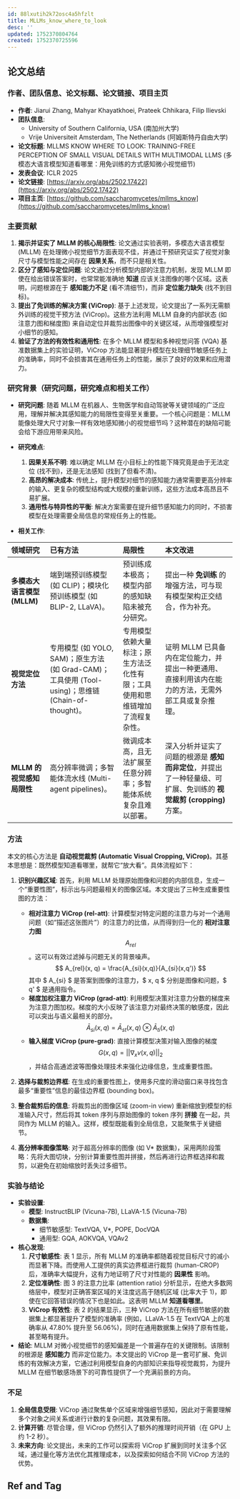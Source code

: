 ```yaml
---
id: 88lxutih2k72osc4a5hfzlt
title: MLLMs_know_where_to_look
desc: ''
updated: 1752370804764
created: 1752370725596
---
```


## 论文总结

### 作者、团队信息、论文标题、论文链接、项目主页

*   **作者**: Jiarui Zhang, Mahyar Khayatkhoei, Prateek Chhikara, Filip Ilievski
*   **团队信息**:
    *   University of Southern California, USA (南加州大学)
    *   Vrije Universiteit Amsterdam, The Netherlands (阿姆斯特丹自由大学)
*   **论文标题**: MLLMS KNOW WHERE TO LOOK: TRAINING-FREE PERCEPTION OF SMALL VISUAL DETAILS WITH MULTIMODAL LLMS (多模态大语言模型知道看哪里：用免训练的方式感知微小视觉细节)
*   **发表会议**: ICLR 2025
*   **论文链接**: [https://arxiv.org/abs/2502.17422](https://arxiv.org/abs/2502.17422)
*   **项目主页**: [https://github.com/saccharomycetes/mllms_know](https://github.com/saccharomycetes/mllms_know)

### 主要贡献

1.  **揭示并证实了 MLLM 的核心局限性**: 论文通过实验表明，多模态大语言模型 (MLLM) 在处理微小视觉细节方面表现不佳，并通过干预研究证实了视觉对象尺寸与模型性能之间存在 **因果关系**，而不只是相关性。
2.  **区分了感知与定位问题**: 论文通过分析模型内部的注意力机制，发现 MLLM 即使在给出错误答案时，也常常能准确地 **知道** 应该关注图像的哪个区域。这表明，问题根源在于 **感知能力不足** (看不清细节)，而非 **定位能力缺失** (找不到目标)。
3.  **提出了免训练的解决方案 (ViCrop)**: 基于上述发现，论文提出了一系列无需额外训练的视觉干预方法 (ViCrop)。这些方法利用 MLLM 自身的内部状态 (如注意力图和梯度图) 来自动定位并裁剪出图像中的关键区域，从而增强模型对小细节的感知。
4.  **验证了方法的有效性和通用性**: 在多个 MLLM 模型和多种视觉问答 (VQA) 基准数据集上的实验证明，ViCrop 方法能显著提升模型在处理细节敏感任务上的准确率，同时不会损害其在通用任务上的性能，展示了良好的效果和应用潜力。

### 研究背景（研究问题，研究难点和相关工作）

*   **研究问题**:
    随着 MLLM 在机器人、生物医学和自动驾驶等关键领域的广泛应用，理解并解决其感知能力的局限性变得至关重要。一个核心问题是：MLLM 能像处理大尺寸对象一样有效地感知微小的视觉细节吗？这种潜在的缺陷可能会给下游应用带来风险。

*   **研究难点**:
    1.  **因果关系不明**: 难以确定 MLLM 在小目标上的性能下降究竟是由于无法定位 (找不到)，还是无法感知 (找到了但看不清)。
    2.  **高昂的解决成本**: 传统上，提升模型对细节的感知能力通常需要更高分辨率的输入、更复杂的模型结构或大规模的重新训练，这些方法成本高昂且不易扩展。
    3.  **通用性与特异性的平衡**: 解决方案需要在提升细节感知能力的同时，不损害模型在处理需要全局信息的常规任务上的性能。

*   **相关工作**:

| 领域研究                    | 已有方法                                                                                            | 局限性                                                                       | 本文改进                                                                                                           |
| :-------------------------- | :-------------------------------------------------------------------------------------------------- | :--------------------------------------------------------------------------- | :----------------------------------------------------------------------------------------------------------------- |
| **多模态大语言模型 (MLLM)** | 端到端预训练模型 (如 CLIP)；模块化预训练模型 (如 BLIP-2, LLaVA)。                                   | 预训练成本极高；模型内部的感知缺陷未被充分研究。                             | 提出一种 **免训练** 的增强方法，可与现有模型架构正交结合，作为补充。                                               |
| **视觉定位方法**            | 专用模型 (如 YOLO, SAM)；原生方法 (如 Grad-CAM)；工具使用 (Tool-using)；思维链 (Chain-of-thought)。 | 专用模型依赖大量标注；原生方法泛化性有限；工具使用和思维链增加了流程复杂性。 | 证明 MLLM 已具备内在定位能力，并提出一种更通用、直接利用该内在能力的方法，无需外部工具或复杂推理。                 |
| **MLLM 的视觉感知局限性**   | 高分辨率微调；多智能体流水线 (Multi-agent pipelines)。                                              | 微调成本高，且无法扩展至任意分辨率；多智能体系统复杂且难以部署。             | 深入分析并证实了问题的根源是 **感知而非定位**，并提出了一种轻量级、可扩展、免训练的 **视觉裁剪 (cropping)** 方案。 |

### 方法

本文的核心方法是 **自动视觉裁剪 (Automatic Visual Cropping, ViCrop)**。其基本思想是：既然模型知道看哪里，就帮它“放大看”。具体流程如下：

1.  **识别兴趣区域**: 首先，利用 MLLM 处理原始图像和问题的内部信息，生成一个“重要性图”，标示出与问题最相关的图像区域。本文提出了三种生成重要性图的方法：
    *   **相对注意力 ViCrop (rel-att)**: 计算模型对特定问题的注意力与对一个通用问题（如“描述这张图片”）的注意力的比值，从而得到归一化的 **相对注意力图** $$ A_{rel} $$。这可以有效过滤掉与问题无关的背景噪声。
        $$ A_{rel}(x, q) = \frac{A_{si}(x,q)}{A_{si}(x,q')} $$
        其中 $ A_{si} $ 是答案到图像的注意力，$ x, q $ 分别是图像和问题，$ q' $ 是通用指令。
    *   **梯度加权注意力 ViCrop (grad-att)**: 利用模型决策对注意力分数的梯度来为注意力图加权。梯度的大小反映了该注意力对最终决策的敏感度，因此可以突出与语义最相关的部分。
        $$ \bar{A}_{si}(x, q) = \bar{A}_{st}(x, q) \otimes \bar{A}_{ti}(x, q) $$
    *   **输入梯度 ViCrop (pure-grad)**: 直接计算模型决策对输入图像的梯度 $$ G(x,q) = ||\nabla_x v(x, q)||_2 $$，并结合高通滤波等图像处理技术来强化边缘信息，生成重要性图。

2.  **选择与裁剪边界框**: 在生成的重要性图上，使用多尺度的滑动窗口来寻找包含最多“重要性”信息的最佳边界框 (bounding box)。

3.  **整合裁剪后的信息**: 将裁剪出的图像区域 (zoom-in view) 重新缩放到模型的标准输入尺寸，然后将其 token 序列与原始图像的 token 序列 **拼接** 在一起，共同作为 MLLM 的输入。这样，模型既能看到全局信息，又能聚焦于关键细节。

4.  **高分辨率图像策略**: 对于超高分辨率的图像 (如 V* 数据集)，采用两阶段策略：先将大图切块，分别计算重要性图并拼接，然后再进行边界框选择和裁剪，以避免在初始缩放时丢失过多细节。



### 实验与结论

*   **实验设置**:
    *   **模型**: InstructBLIP (Vicuna-7B), LLaVA-1.5 (Vicuna-7B)
    *   **数据集**:
        *   细节敏感型: TextVQA, V*, POPE, DocVQA
        *   通用型: GQA, AOKVQA, VQAv2
*   **核心发现**:
    1.  **尺寸敏感性**: 表 1 显示，所有 MLLM 的准确率都随着视觉目标尺寸的减小而显著下降。而使用人工提供的真实边界框进行裁剪 (human-CROP) 后，准确率大幅提升，这有力地证明了尺寸对性能的 **因果性** 影响。
    2.  **定位准确性**: 图 3 的注意力比率 (attention ratio) 分析显示，在绝大多数网络层中，模型对正确答案区域的关注度远高于随机区域 (比率大于 1)，即使在它回答错误的情况下也是如此。这表明 MLLM **知道看哪里**。
    3.  **ViCrop 有效性**: 表 2 的结果显示，三种 ViCrop 方法在所有细节敏感的数据集上都显著提升了模型的准确率 (例如，LLaVA-1.5 在 TextVQA 上的准确率从 47.80% 提升至 56.06%)，同时在通用数据集上保持了原有性能，甚至略有提升。
*   **结论**:
    MLLM 对微小视觉细节的感知偏差是一个普遍存在的关键限制。该限制的根源是 **感知能力** 而非定位能力。本文提出的 ViCrop 是一套可扩展、免训练的有效解决方案，它通过利用模型自身的内部知识来指导视觉裁剪，为提升 MLLM 在细节敏感场景下的可靠性提供了一个充满前景的方向。

### 不足

1.  **全局信息受限**: ViCrop 通过聚焦单个区域来增强细节感知，因此对于需要理解多个对象之间关系或进行计数的复杂问题，其效果有限。
2.  **计算开销**: 尽管合理，但 ViCrop 仍然引入了额外的推理时间开销（在 GPU 上约 1-2 秒）。
3.  **未来方向**: 论文提出，未来的工作可以探索将 ViCrop 扩展到同时关注多个区域，通过量化等方法优化其推理成本，以及探索如何结合不同 ViCrop 方法的优势。


## Ref and Tag